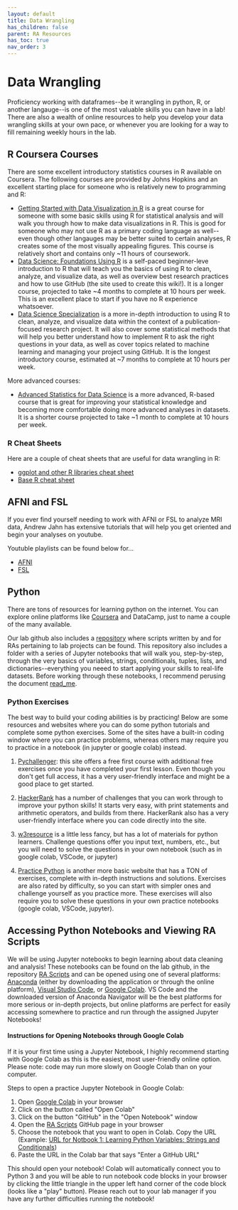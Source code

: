 ```yaml
---
layout: default
title: Data Wrangling
has_children: false
parent: RA Resources
has_toc: true
nav_order: 3
---
```


# Data Wrangling

Proficiency working with dataframes--be it wrangling in python, R, or another langauge--is one of the most valuable skills you can have in a lab! There are also a wealth of online resources to help you develop your data wrangling skills at your own pace, or whenever you are looking for a way to fill remaining weekly hours in the lab. 

## R Coursera Courses

There are some excellent introductory statistics courses in R available on Coursera. The following courses are provided by Johns Hopkins and an excellent starting place for someone who is relatively new to programming and R: 

- [Getting Started with Data Visualization in R](https://www.coursera.org/learn/jhu-getting-started-data-viz-r) is a great course for someone with some basic skills using R for statistical analysis and will walk you through how to make data visualizations in R. This is good for someone who may not use R as a primary coding language as well--even though other langauges may be better suited to certain analyses, R creates some of the most visually appealing figures. This course is relatively short and contains only ~11 hours of coursework. 
- [Data Science: Foundations Using R](https://www.coursera.org/specializations/data-science-foundations-r) is a self-paced beginner-leve introduction to R that will teach you the basics of using R to clean, analyze, and visualize data, as well as overview best research practices and how to use GitHub (the site used to create this wiki!). It is a longer course, projected to take ~4 months to complete at 10 hours per week. This is an excellent place to start if you have no R experience whatsoever. 
- [Data Science Specialization](https://www.coursera.org/specializations/jhu-data-science) is a more in-depth introduction to using R to clean, analyze, and visualize data within the context of a publication-focused research project. It will also cover some statistical methods that will help you better understand how to implement R to ask the right questions in your data, as well as cover topics related to machine learning and managing your project using GitHub. It is the longest introductory course, estimated at ~7 months to complete at 10 hours per week. 

More advanced courses: 

- [Advanced Statistics for Data Science](https://www.coursera.org/specializations/advanced-statistics-data-science) is a more advanced, R-based course that is great for improving your statistical knowledge and becoming more comfortable doing more advanced analyses in datasets. It is a shorter course projected to take ~1 month to complete at 10 hours per week. 

### R Cheat Sheets

Here are a couple of cheat sheets that are useful for data wrangling in R: 

- [ggplot and other R libraries cheat sheet](https://github.com/DANCE-Lab/DANCE-Management/blob/master/files/cheat_sheets.pdf)
- [Base R cheat sheet](https://github.com/DANCE-Lab/DANCE-Management/blob/master/files/r-cheat-sheet.pdf)

## AFNI and FSL

If you ever find yourself needing to work with AFNI or FSL to analyze MRI data, Andrew Jahn has extensive tutorials that will help you get oriented and begin your analyses on youtube. 

Youtuble playlists can be found below for... 

- [AFNI](https://www.youtube.com/playlist?list=PLIQIswOrUH6-v5EWwFdMsTZttt4407KW9)
- [FSL](https://www.youtube.com/playlist?list=PLIQIswOrUH69lUeHurAk9pLHOPTzQ6M72)

## Python

There are tons of resources for learning python on the internet. You can explore online platforms like [Coursera](https://www.coursera.org/specializations/python?utm_medium=sem&utm_source=gg&utm_campaign=B2C_NAMER_python_umich_FTCOF_specializations_country-US-country-CA&campaignid=300366907&adgroupid=34186056677&device=c&keyword=coursera%20python&matchtype=b&network=g&devicemodel=&adposition=&creativeid=668421944129&hide_mobile_promo&gad_source=1&gclid=Cj0KCQjwpP63BhDYARIsAOQkATav7J962mb73MD_bTxhTgp82TcIRw_mjLGdUb4aJIGVkLUXiDTcMkEaApfQEALw_wcB) and DataCamp, just to name a couple of the many available. 

Our lab github also includes a [repository](https://github.com/DANCE-Lab/RA_scripts/tree/main) where scripts written by and for RAs pertaining to lab projects can be found. This repository also includes a folder with a series of Jupyter notebooks that will walk you, step-by-step, through the very basics of variables, strings, conditionals, tuples, lists, and dictionaries--everything you neeed to start applying your skills to real-life datasets. Before working through these notebooks, I recommend perusing the document [read_me](https://github.com/DANCE-Lab/RA_scripts/blob/main/Learning_Python_Notebooks/read_me.md).

### Python Exercises

The best way to build your coding abilities is by practicing! Below are some resources and websites where you can do some python tutorials and complete some python exercises. Some of the sites have a built-in coding window where you can practice problems, whereas others may require you to practice in a notebook (in jupyter or google colab) instead.

1. [Pychallenger](https://pychallenger.com/): this site offers a free first course with additional free exercises once you have completed your first lesson. Even though you don't get full access, it has a very user-friendly interface and might be a good place to get started.

2. [HackerRank](https://www.hackerrank.com/domains/python?filters%5Bsubdomains%5D%5B%5D=py-introduction) has a number of challenges that you can work through to improve your python skills! It starts very easy, with print statements and arithmetic operators, and builds from there. HackerRank also has a very user-friendly interface where you can code directly into the site. 

3. [w3resource](https://www.w3resource.com/python-exercises/) is a little less fancy, but has a lot of materials for python learners. Challenge questions offer you input text, numbers, etc., but you will need to solve the questions in your own notebook (such as in google colab, VSCode, or jupyter)

4. [Practice Python](https://www.practicepython.org/) is another more basic website that has a TON of exercises, complete with in-depth instructions and solutions. Exercises are also rated by difficulty, so you can start with simpler ones and challenge yourself as you practice more. These exercises will also require you to solve these questions in your own practice notebooks (google colab, VSCode, jupyter).

## Accessing Python Notebooks and Viewing RA Scripts

We will be using Jupyter notebooks to begin learning about data cleaning and analysis! These notebooks can be found on the lab github, in the repository [RA Scripts](https://github.com/DANCE-Lab/RA_scripts/tree/main/Learning_Python_Notebooks) and can be opened using one of several platforms: [Anaconda](https://www.anaconda.com/products/navigator) (either by downloading the application or through the online platform), [Visual Studio Code](https://code.visualstudio.com/), or [Google Colab](https://colab.google/). VS Code and the downloaded version of Anaconda Navigator will be the best platforms for more serious or in-depth projects, but online platforms are perfect for easily accessing somewhere to practice and run through the assigned Jupyter Notebooks! 

#### Instructions for Opening Notebooks through Google Colab

If it is your first time using a Jupyter Notebook, I highly recommend starting with Google Colab as this is the easiest, most user-friendly online option. Please note: code may run more slowly on Google Colab than on your computer. 

Steps to open a practice Jupyter Notebook in Google Colab: 
1. Open [Google Colab](https://colab.google/) in your browser
2. Click on the button called "Open Colab"
3. Click on the button "GitHub" in the "Open Notebook" window
4. Open the [RA Scripts](https://github.com/DANCE-Lab/RA_scripts/tree/main/Learning_Python_Notebooks) GitHub page in your browser
5. Choose the notebook that you want to open in Colab. Copy the URL (Example: [URL for Notbook 1: Learning Python Variables: Strings and Conditionals](https://github.com/DANCE-Lab/RA_scripts/blob/main/Learning_Python_Notebooks/1_Learning_Python_Variables_Strings_and_Conditionals.ipynb))
6. Paste the URL in the Colab bar that says "Enter a GitHub URL"

This should open your notebook! Colab will automatically connect you to Python 3 and you will be able to run notebook code blocks in your browser by clicking the little triangle in the upper left hand corner of the code block (looks like a "play" button). Please reach out to your lab manager if you have any further difficulties running the notebook!